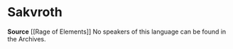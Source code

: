 ﻿---
id: '118'
name: Sakvroth
rarity: Common
source: '[[DATABASE/source/Rage of Elements|Rage of Elements]]'
trait: null
type: Language

---
# Sakvroth

**Source** [[Rage of Elements]]
No speakers of this language can be found in the Archives.